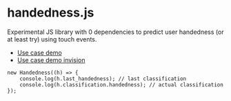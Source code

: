 # handedness.js

Experimental JS library with 0 dependencies to predict user handedness (or at least try) using touch events.

- [Use case demo](https://roquef.github.io/handedness/)
- [Use case demo invision](https://invis.io/E8N5FXJ7JDK)

```
new Handedness((h) => {
    console.log(h.last_handedness); // last classification
    console.log(h.classification.handedness); // actual classification
});
```
